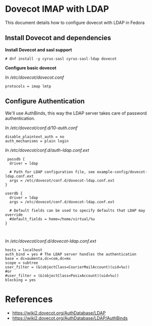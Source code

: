 # Dovecot IMAP with LDAP

This document details how to configure dovecot with LDAP in Fedora

## Install Dovecot and dependencies

**Install Dovecot and sasl support**

```
# dnf install -y cyrus-sasl cyrus-sasl-ldap dovecot
```

**Configure basic dovecot**

*In /etc/dovecot/dovecot.conf* 
```
protocols = imap lmtp
```


## Configure Authentication

We'll use AuthBinds, this way the LDAP server takes care of password authentication.


*In /etc/dovecot/conf.d/10-auth.conf* 
```
disable_plaintext_auth = no
auth_mechanisms = plain login

```

*In /etc/dovecot/conf.d/auth-ldap.conf.ext*
```
 passdb {
  driver = ldap

  # Path for LDAP configuration file, see example-config/dovecot-ldap.conf.ext
  args = /etc/dovecot/conf.d/dovecot-ldap.conf.ext
}

userdb {
  driver = ldap
  args = /etc/dovecot/conf.d/dovecot-ldap.conf.ext

  # Default fields can be used to specify defaults that LDAP may override
  #default_fields = home=/home/virtual/%u
}

 
```

*In /etc/dovecot/conf.d/dovecot-ldap.conf.ext*

```
hosts = localhost
auth_bind = yes # The LDAP server handles the authentication
base = dc=aumenta,dc=com,dc=mx
scope = subtree
user_filter = (&(objectClass=CourierMailAccount)(uid=%u)) 
#or
#user_filter = (&(objectClass=PosixAccount)(uid=%u))
blocking = yes
```






# References

* https://wiki2.dovecot.org/AuthDatabase/LDAP
* https://wiki2.dovecot.org/AuthDatabase/LDAP/AuthBinds


